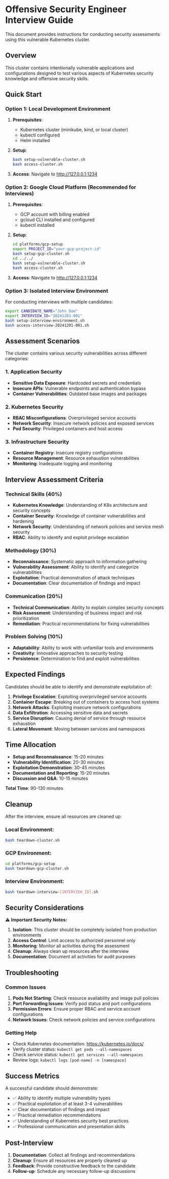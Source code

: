 # Offensive Security Engineer Interview Guide

This document provides instructions for conducting security assessments using this vulnerable Kubernetes cluster.

## Overview

This cluster contains intentionally vulnerable applications and configurations designed to test various aspects of Kubernetes security knowledge and offensive security skills.

## Quick Start

### Option 1: Local Development Environment

1. **Prerequisites**:
   - Kubernetes cluster (minikube, kind, or local cluster)
   - kubectl configured
   - Helm installed

2. **Setup**:
   ```bash
   bash setup-vulnerable-cluster.sh
   bash access-cluster.sh
   ```

3. **Access**: Navigate to http://127.0.0.1:1234

### Option 2: Google Cloud Platform (Recommended for Interviews)

1. **Prerequisites**:
   - GCP account with billing enabled
   - gcloud CLI installed and configured
   - kubectl installed

2. **Setup**:
   ```bash
   cd platforms/gcp-setup
   export PROJECT_ID="your-gcp-project-id"
   bash setup-gcp-cluster.sh
   cd ../../
   bash setup-vulnerable-cluster.sh
   bash access-cluster.sh
   ```

3. **Access**: Navigate to http://127.0.0.1:1234

### Option 3: Isolated Interview Environment

For conducting interviews with multiple candidates:

```bash
export CANDIDATE_NAME="John Doe"
export INTERVIEW_ID="20241201-001"
bash setup-interview-environment.sh
bash access-interview-20241201-001.sh
```

## Assessment Scenarios

The cluster contains various security vulnerabilities across different categories:

### 1. Application Security
- **Sensitive Data Exposure**: Hardcoded secrets and credentials
- **Insecure APIs**: Vulnerable endpoints and authentication bypass
- **Container Vulnerabilities**: Outdated base images and packages

### 2. Kubernetes Security
- **RBAC Misconfigurations**: Overprivileged service accounts
- **Network Security**: Insecure network policies and exposed services
- **Pod Security**: Privileged containers and host access

### 3. Infrastructure Security
- **Container Registry**: Insecure registry configurations
- **Resource Management**: Resource exhaustion vulnerabilities
- **Monitoring**: Inadequate logging and monitoring

## Interview Assessment Criteria

### Technical Skills (40%)
- **Kubernetes Knowledge**: Understanding of K8s architecture and security concepts
- **Container Security**: Knowledge of container vulnerabilities and hardening
- **Network Security**: Understanding of network policies and service mesh security
- **RBAC**: Ability to identify and exploit privilege escalation

### Methodology (30%)
- **Reconnaissance**: Systematic approach to information gathering
- **Vulnerability Assessment**: Ability to identify and categorize vulnerabilities
- **Exploitation**: Practical demonstration of attack techniques
- **Documentation**: Clear documentation of findings and impact

### Communication (20%)
- **Technical Communication**: Ability to explain complex security concepts
- **Risk Assessment**: Understanding of business impact and risk prioritization
- **Remediation**: Practical recommendations for fixing vulnerabilities

### Problem Solving (10%)
- **Adaptability**: Ability to work with unfamiliar tools and environments
- **Creativity**: Innovative approaches to security testing
- **Persistence**: Determination to find and exploit vulnerabilities

## Expected Findings

Candidates should be able to identify and demonstrate exploitation of:

1. **Privilege Escalation**: Exploiting overprivileged service accounts
2. **Container Escape**: Breaking out of containers to access host systems
3. **Network Attacks**: Exploiting insecure network configurations
4. **Data Exfiltration**: Accessing sensitive data and secrets
5. **Service Disruption**: Causing denial of service through resource exhaustion
6. **Lateral Movement**: Moving between services and namespaces

## Time Allocation

- **Setup and Reconnaissance**: 15-20 minutes
- **Vulnerability Identification**: 20-30 minutes
- **Exploitation Demonstration**: 30-45 minutes
- **Documentation and Reporting**: 15-20 minutes
- **Discussion and Q&A**: 10-15 minutes

**Total Time**: 90-130 minutes

## Cleanup

After the interview, ensure all resources are cleaned up:

### Local Environment:
```bash
bash teardown-cluster.sh
```

### GCP Environment:
```bash
cd platforms/gcp-setup
bash teardown-gcp-cluster.sh
```

### Interview Environment:
```bash
bash teardown-interview-[INTERVIEW_ID].sh
```

## Security Considerations

⚠️ **Important Security Notes:**

1. **Isolation**: This cluster should be completely isolated from production environments
2. **Access Control**: Limit access to authorized personnel only
3. **Monitoring**: Monitor all activities during the assessment
4. **Cleanup**: Always clean up resources after the interview
5. **Documentation**: Document all activities for audit purposes

## Troubleshooting

### Common Issues

1. **Pods Not Starting**: Check resource availability and image pull policies
2. **Port Forwarding Issues**: Verify pod status and port configurations
3. **Permission Errors**: Ensure proper RBAC and service account configurations
4. **Network Issues**: Check network policies and service configurations

### Getting Help

- Check Kubernetes documentation: https://kubernetes.io/docs/
- Verify cluster status: `kubectl get pods --all-namespaces`
- Check service status: `kubectl get services --all-namespaces`
- Review logs: `kubectl logs [pod-name] -n [namespace]`

## Success Metrics

A successful candidate should demonstrate:

- ✅ Ability to identify multiple vulnerability types
- ✅ Practical exploitation of at least 3-4 vulnerabilities
- ✅ Clear documentation of findings and impact
- ✅ Practical remediation recommendations
- ✅ Understanding of Kubernetes security best practices
- ✅ Professional communication and presentation skills

## Post-Interview

1. **Documentation**: Collect all findings and recommendations
2. **Cleanup**: Ensure all resources are properly cleaned up
3. **Feedback**: Provide constructive feedback to the candidate
4. **Follow-up**: Schedule any necessary follow-up discussions
